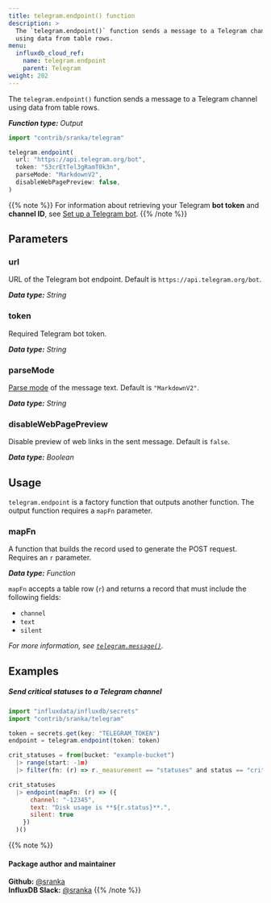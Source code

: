 ```yaml
---
title: telegram.endpoint() function
description: >
  The `telegram.endpoint()` function sends a message to a Telegram channel
  using data from table rows.
menu:
  influxdb_cloud_ref:
    name: telegram.endpoint
    parent: Telegram
weight: 202
---
```


The `telegram.endpoint()` function sends a message to a Telegram channel
using data from table rows.

_**Function type:** Output_

```js
import "contrib/sranka/telegram"

telegram.endpoint(
  url: "https://api.telegram.org/bot",
  token: "S3crEtTel3gRamT0k3n",
  parseMode: "MarkdownV2",
  disableWebPagePreview: false,
)
```

{{% note %}}
For information about retrieving your Telegram **bot token** and **channel ID**,
see [Set up a Telegram bot](/influxdb/cloud/reference/flux/stdlib/contrib/telegram/#set-up-a-telegram-bot).
{{% /note %}}

## Parameters

### url
URL of the Telegram bot endpoint.
Default is `https://api.telegram.org/bot`.

_**Data type:** String_

### token
<span class="req">Required</span>
Telegram bot token.

_**Data type:** String_

### parseMode
[Parse mode](https://core.telegram.org/bots/api#formatting-options) of the message text.
Default is `"MarkdownV2"`.

_**Data type:** String_

### disableWebPagePreview
Disable preview of web links in the sent message.
Default is `false`.

_**Data type:** Boolean_

## Usage
`telegram.endpoint` is a factory function that outputs another function.
The output function requires a `mapFn` parameter.

### mapFn
A function that builds the record used to generate the POST request.
Requires an `r` parameter.

_**Data type:** Function_

`mapFn` accepts a table row (`r`) and returns a record that must include the
following fields:

- `channel`
- `text`
- `silent`

_For more information, see [`telegram.message()`](/influxdb/cloud/reference/flux/stdlib/contrib/telegram/message/)._

## Examples

##### Send critical statuses to a Telegram channel
```js
import "influxdata/influxdb/secrets"
import "contrib/sranka/telegram"

token = secrets.get(key: "TELEGRAM_TOKEN")
endpoint = telegram.endpoint(token: token)

crit_statuses = from(bucket: "example-bucket")
  |> range(start: -1m)
  |> filter(fn: (r) => r._measurement == "statuses" and status == "crit")

crit_statuses
  |> endpoint(mapFn: (r) => ({
      channel: "-12345",
      text: "Disk usage is **${r.status}**.",
      silent: true
    })
  )()
```

{{% note %}}
#### Package author and maintainer
**Github:** [@sranka](https://github.com/sranka)  
**InfluxDB Slack:** [@sranka](https://influxdata.com/slack)
{{% /note %}}

